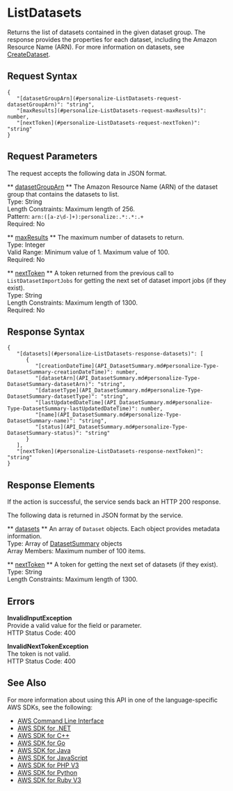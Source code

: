# ListDatasets<a name="API_ListDatasets"></a>

Returns the list of datasets contained in the given dataset group\. The response provides the properties for each dataset, including the Amazon Resource Name \(ARN\)\. For more information on datasets, see [CreateDataset](API_CreateDataset.md)\.

## Request Syntax<a name="API_ListDatasets_RequestSyntax"></a>

```
{
   "[datasetGroupArn](#personalize-ListDatasets-request-datasetGroupArn)": "string",
   "[maxResults](#personalize-ListDatasets-request-maxResults)": number,
   "[nextToken](#personalize-ListDatasets-request-nextToken)": "string"
}
```

## Request Parameters<a name="API_ListDatasets_RequestParameters"></a>

The request accepts the following data in JSON format\.

 ** [datasetGroupArn](#API_ListDatasets_RequestSyntax) **   <a name="personalize-ListDatasets-request-datasetGroupArn"></a>
The Amazon Resource Name \(ARN\) of the dataset group that contains the datasets to list\.  
Type: String  
Length Constraints: Maximum length of 256\.  
Pattern: `arn:([a-z\d-]+):personalize:.*:.*:.+`   
Required: No

 ** [maxResults](#API_ListDatasets_RequestSyntax) **   <a name="personalize-ListDatasets-request-maxResults"></a>
The maximum number of datasets to return\.  
Type: Integer  
Valid Range: Minimum value of 1\. Maximum value of 100\.  
Required: No

 ** [nextToken](#API_ListDatasets_RequestSyntax) **   <a name="personalize-ListDatasets-request-nextToken"></a>
A token returned from the previous call to `ListDatasetImportJobs` for getting the next set of dataset import jobs \(if they exist\)\.  
Type: String  
Length Constraints: Maximum length of 1300\.  
Required: No

## Response Syntax<a name="API_ListDatasets_ResponseSyntax"></a>

```
{
   "[datasets](#personalize-ListDatasets-response-datasets)": [ 
      { 
         "[creationDateTime](API_DatasetSummary.md#personalize-Type-DatasetSummary-creationDateTime)": number,
         "[datasetArn](API_DatasetSummary.md#personalize-Type-DatasetSummary-datasetArn)": "string",
         "[datasetType](API_DatasetSummary.md#personalize-Type-DatasetSummary-datasetType)": "string",
         "[lastUpdatedDateTime](API_DatasetSummary.md#personalize-Type-DatasetSummary-lastUpdatedDateTime)": number,
         "[name](API_DatasetSummary.md#personalize-Type-DatasetSummary-name)": "string",
         "[status](API_DatasetSummary.md#personalize-Type-DatasetSummary-status)": "string"
      }
   ],
   "[nextToken](#personalize-ListDatasets-response-nextToken)": "string"
}
```

## Response Elements<a name="API_ListDatasets_ResponseElements"></a>

If the action is successful, the service sends back an HTTP 200 response\.

The following data is returned in JSON format by the service\.

 ** [datasets](#API_ListDatasets_ResponseSyntax) **   <a name="personalize-ListDatasets-response-datasets"></a>
An array of `Dataset` objects\. Each object provides metadata information\.  
Type: Array of [DatasetSummary](API_DatasetSummary.md) objects  
Array Members: Maximum number of 100 items\.

 ** [nextToken](#API_ListDatasets_ResponseSyntax) **   <a name="personalize-ListDatasets-response-nextToken"></a>
A token for getting the next set of datasets \(if they exist\)\.  
Type: String  
Length Constraints: Maximum length of 1300\.

## Errors<a name="API_ListDatasets_Errors"></a>

 **InvalidInputException**   
Provide a valid value for the field or parameter\.  
HTTP Status Code: 400

 **InvalidNextTokenException**   
The token is not valid\.  
HTTP Status Code: 400

## See Also<a name="API_ListDatasets_SeeAlso"></a>

For more information about using this API in one of the language\-specific AWS SDKs, see the following:
+  [AWS Command Line Interface](https://docs.aws.amazon.com/goto/aws-cli/personalize-2018-05-22/ListDatasets) 
+  [AWS SDK for \.NET](https://docs.aws.amazon.com/goto/DotNetSDKV3/personalize-2018-05-22/ListDatasets) 
+  [AWS SDK for C\+\+](https://docs.aws.amazon.com/goto/SdkForCpp/personalize-2018-05-22/ListDatasets) 
+  [AWS SDK for Go](https://docs.aws.amazon.com/goto/SdkForGoV1/personalize-2018-05-22/ListDatasets) 
+  [AWS SDK for Java](https://docs.aws.amazon.com/goto/SdkForJava/personalize-2018-05-22/ListDatasets) 
+  [AWS SDK for JavaScript](https://docs.aws.amazon.com/goto/AWSJavaScriptSDK/personalize-2018-05-22/ListDatasets) 
+  [AWS SDK for PHP V3](https://docs.aws.amazon.com/goto/SdkForPHPV3/personalize-2018-05-22/ListDatasets) 
+  [AWS SDK for Python](https://docs.aws.amazon.com/goto/boto3/personalize-2018-05-22/ListDatasets) 
+  [AWS SDK for Ruby V3](https://docs.aws.amazon.com/goto/SdkForRubyV3/personalize-2018-05-22/ListDatasets) 
